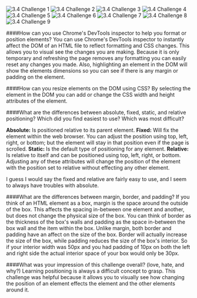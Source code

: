 ![3.4 Challenge 1](../../week-2/imgs/3.4_challenge_1)
![3.4 Challenge 2](../../week-2/imgs/3.4_challenge_2)
![3.4 Challenge 3](../../week-2/imgs/3.4_challenge_3)
![3.4 Challenge 4](../../week-2/imgs/3.4_challenge_4)
![3.4 Challenge 5](../../week-2/imgs/3.4_challenge_5)
![3.4 Challenge 6](../../week-2/imgs/3.4_challenge_6)
![3.4 Challenge 7](../../week-2/imgs/3.4_challenge_7)
![3.4 Challenge 8](../../week-2/imgs/3.4_challenge_8)
![3.4 Challenge 9](../../week-2/imgs/3.4_challenge_9)

####How can you use Chrome's DevTools inspector to help you format or position elements?
You can use Chrome's DevTools inspector to instantly affect the DOM of an HTML file to reflect formatting and CSS changes. This allows you to visual see the changes you are making. Because it is only temporary and refreshing the page removes any formatting you can easily reset any changes you made. Also, highlighting an element in the DOM will show the elements dimensions so you can see if there is any margin or padding on the element.

####How can you resize elements on the DOM using CSS?
By selecting the element in the DOM you can add or change the CSS width and height attributes of the element.

####What are the differences between absolute, fixed, static, and relative positioning? Which did you find easiest to use? Which was most difficult?

**Absolute:** Is positioned relative to its parent element.
**Fixed:** Will fix the element within the web browser. You can adjust the position using top, left, right, or bottom; but the element will stay in that position even if the page is scrolled.
**Static:** Is the default type of positioning for any element.
**Relative:** Is relative to itself and can be positioned using top, left, right, or bottom. Adjusting any of these attributes will change the position of the element with the position set to relative without effecting any other element.

I guess I would say the fixed and relative are fairly easy to use, and I seem to always have troubles with absolute.

####What are the differences between margin, border, and padding?
If you think of an HTML element as a box, margin is the space around the outside of the box. This affects the spacing in-between one element and another, but does not change the physical size of the box. You can think of border as the thickness of the box's walls and padding as the space in-between the box wall and the item within the box. Unlike margin, both border and padding have an affect on the size of the box. Border will actually increase the size of the box, while padding reduces the size of the box's interior. So if your interior width was 50px and you had padding of 10px on both the left and right side the actual interior space of your box would only be 30px.

####What was your impression of this challenge overall? (love, hate, and why?)
Learning positioning is always a difficult concept to grasp. This challenge was helpful because it allows you to visually see how changing the position of an element effects the element and the other elements around it.